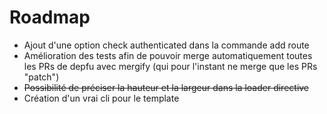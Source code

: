 # Roadmap

* Ajout d'une option check authenticated dans la commande add route
* Amélioration des tests afin de pouvoir merge automatiquement toutes les PRs de depfu avec mergify (qui pour l'instant ne merge que les PRs "patch")
* ~~Possibilité de préciser la hauteur et la largeur dans la loader directive~~
* Création d'un vrai cli pour le template

